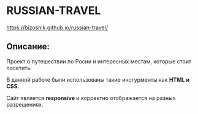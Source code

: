 # RUSSIAN-TRAVEL

https://bizoshik.github.io/russian-travel/

## Описание:

Проект о путешествии по Росии и интересных местам, которые стоит посетить.

В данной работе были использованы такие инстурменты как **HTML и CSS.**

Сайт является **responsive** и корректно отображается на разных разрешениях.
